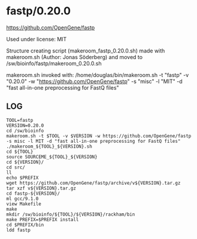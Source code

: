 fastp/0.20.0
========================

<https://github.com/OpenGene/fastp>

Used under license:
MIT

Structure creating script (makeroom_fastp_0.20.0.sh) made with makeroom.sh (Author: Jonas Söderberg) and moved to /sw/bioinfo/fastp/makeroom_0.20.0.sh

makeroom.sh invoked with:
/home/douglas/bin/makeroom.sh -t "fastp" -v "0.20.0" -w "https://github.com/OpenGene/fastp" -s "misc" -l "MIT" -d "fast all-in-one preprocessing for FastQ files"

LOG
---

    TOOL=fastp
    VERSION=0.20.0
    cd /sw/bioinfo
    makeroom.sh -t $TOOL -v $VERSION -w https://github.com/OpenGene/fastp -s misc -l MIT -d "fast all-in-one preprocessing for FastQ files"
    ./makeroom_${TOOL}_${VERSION}.sh 
    cd ${TOOL}
    source SOURCEME_${TOOL}_${VERSION} 
    cd ${VERSION}/
    cd src/
    ll
    echo $PREFIX
    wget https://github.com/OpenGene/fastp/archive/v${VERSION}.tar.gz
    tar xzf v${VERSION}.tar.gz 
    cd fastp-${VERSION}/
    ml gcc/9.1.0
    view Makefile 
    make
    mkdir /sw/bioinfo/${TOOL}/${VERSION}/rackham/bin
    make PREFIX=$PREFIX install
    cd $PREFIX/bin
    ldd fastp

